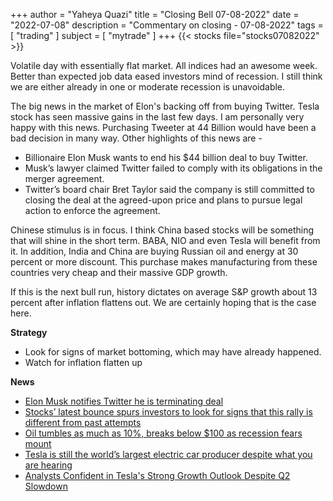 +++
author = "Yaheya Quazi"
title = "Closing Bell 07-08-2022"
date = "2022-07-08"
description = "Commentary on closing - 07-08-2022"
tags = [
"trading"
]
subject = [
"mytrade"
]
+++
{{< stocks file="stocks07082022" >}}

Volatile day with essentially flat market. All indices had an awesome week. Better than expected job data eased investors mind of recession. I still think we are either already in one or moderate recession is unavoidable. 

The big news in the market of Elon's backing off from buying Twitter. Tesla stock has seen massive gains in the last few days. I am personally very happy with this news. Purchasing Tweeter at 44 Billion would have been a bad decision in many way. Other highlights of this news are - 

* Billionaire Elon Musk wants to end his $44 billion deal to buy Twitter.
* Musk’s lawyer claimed Twitter failed to comply with its obligations in the merger agreement.
* Twitter’s board chair Bret Taylor said the company is still committed to closing the deal at the agreed-upon price and plans to pursue legal action to enforce the agreement.

Chinese stimulus is in focus. I think China based stocks will be something that will shine in the short term. BABA, NIO and even Tesla will benefit from it. In addition, India and China are buying Russian oil and energy at 30 percent or more discount. This purchase makes manufacturing from these countries very cheap and their massive GDP growth. 

If this is the next bull run, history dictates on average S&P growth about 13 percent after inflation flattens out. We are certainly hoping that is the case here.



**Strategy**

* Look for signs of market bottoming, which may have already happened.
* Watch for inflation flatten up

**News**

* [Elon Musk notifies Twitter he is terminating deal](https://www.cnbc.com/2022/07/08/elon-musk-notifies-twitter-he-is-terminating-deal.html)
* [Stocks’ latest bounce spurs investors to look for signs that this rally is different from past attempts](https://www.cnbc.com/2022/07/09/investors-search-for-signs-that-this-rally-might-find-some-traction.html)
* [Oil tumbles as much as 10%, breaks below $100 as recession fears mount](https://www.cnbc.com/2022/07/05/oil-tumbles-more-than-8percent-breaks-below-100-as-recession-fears-mount.html)
* [Tesla is still the world’s largest electric car producer despite what you are hearing](https://electrek.co/2022/07/06/tesla-worlds-largest-electric-car-producer/)
* [Analysts Confident in Tesla's Strong Growth Outlook Despite Q2 Slowdown](https://www.tesmanian.com/blogs/tesmanian-blog/analysts-confident-in-teslas-strong-growth-outlook-despite-q2-2022-slowdown)


